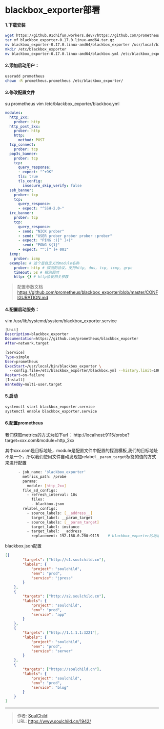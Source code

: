 # blackbox_exporter部署

<!--more-->
#### 1.下载安装
```bash
wget https://github.91chifun.workers.dev//https://github.com/prometheus/blackbox_exporter/releases/download/v0.17.0/blackbox_exporter-0.17.0.linux-amd64.tar.gz
tar xf blackbox_exporter-0.17.0.linux-amd64.tar.gz
mv blackbox_exporter-0.17.0.linux-amd64/blackbox_exporter /usr/local/bin/
mkdir /etc/blackbox_exporter
mv blackbox_exporter-0.17.0.linux-amd64/blackbox.yml /etc/blackbox_exporter/
```

#### 2.添加启动用户：
```bash
useradd prometheus
chown -R prometheus.prometheus /etc/blackbox_exporter/
```

#### 3.修改配置文件
su prometheus
vim /etc/blackbox_exporter/blackbox.yml
```yaml
modules:
  http_2xx:
    prober: http
  http_post_2xx:
    prober: http
    http:
      method: POST
  tcp_connect:
    prober: tcp
  pop3s_banner:
    prober: tcp
    tcp:
      query_response:
      - expect: "^+OK"
      tls: true
      tls_config:
        insecure_skip_verify: false
  ssh_banner:
    prober: tcp
    tcp:
      query_response:
      - expect: "^SSH-2.0-"
  irc_banner:
    prober: tcp
    tcp:
      query_response:
      - send: "NICK prober"
      - send: "USER prober prober prober :prober"
      - expect: "PING :([^ ]+)"
        send: "PONG ${1}"
      - expect: "^:[^ ]+ 001"
  icmp:
    prober: icmp
  example: # 这个是自定义的module名称
    prober: http # 探测的协议，支持http, dns, tcp, icmp, grpc
    timeout: 5s # 探测超时
    http: {} # http协议相关参数
```
> 配置参数文档 https://github.com/prometheus/blackbox_exporter/blob/master/CONFIGURATION.md

#### 4.配置启动服务：
vim /usr/lib/systemd/system/blackbox_exporter.service

```bash
[Unit]
Description=blackbox_exporter
Documentation=https://github.com/prometheus/blackbox_exporter
After=network.target
 
[Service]
Type=simple
User=prometheus
ExecStart=/usr/local/bin/blackbox_exporter \
  --config.file=/etc/blackbox_exporter/blackbox.yml --history.limit=100
Restart=on-failure
[Install]
WantedBy=multi-user.target
```

#### 5.启动
```bash
systemctl start blackbox_exporter.service
systemctl enable blackbox_exporter.service
```

#### 6.配置prometheus
我们获取metrics的方式为如下url：
http://localhost:9115/probe?target=xxx.com&module=http_2xx

其中xxx.com是目标地址，module是配置文件中配置的探测模板,我们的目标地址不是一个，所以我们使用文件自动发现加relabel`__param_target`标签的值的方式来进行配置

```bash
      - job_name: 'blackbox_exporter'
        metrics_path: /probe
        params:
          module: [http_2xx]
        file_sd_configs:
          - refresh_interval: 10s
            files:
            - blackbox.json
        relabel_configs:
          - source_labels: [__address__]
            target_label: __param_target
          - source_labels: [__param_target]
            target_label: instance
          - target_label: __address__
            replacement: 192.168.0.200:9115    # blackbox_exporter的地址和端口
```

blackbox.json配置
```json
[{
		"targets": ["http://s1.soulchild.cn"],
		"labels": {
			"project": "soulchild",
			"env": "prod",
			"service": "jpress"
		}
	},
	{
		"targets": ["http://s2.soulchild.cn"],
		"labels": {
			"project": "soulchild",
			"env": "prod",
			"service": "app"
		}
	},
	{
		"targets": ["http://1.1.1.1:3221"],
		"labels": {
			"project": "soulchild",
			"env": "prod",
			"service": "server"
		}
	},
	{
		"targets": ["https://soulchild.cn"],
		"labels": {
			"project": "soulchild",
			"env": "prod",
			"service": "blog"
		}
	}
]
```








---

> 作者: [SoulChild](https://www.soulchild.cn)  
> URL: https://www.soulchild.cn/1942/  

